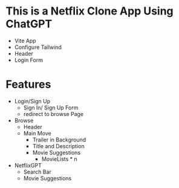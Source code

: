 # This is a Netflix Clone App Using ChatGPT

- Vite App
- Configure Tailwind
- Header
- Login Form

# Features

- Login/Sign Up
  - Sign In/ Sign Up Form
  - redirect to browse Page
- Browse
  - Header
  - Main Move
    - Trailer in Background
    - Title and Description
    - Movie Suggestions
      - MovieLists \* n
- NetflixGPT
  - Search Bar
  - Movie Suggestions
